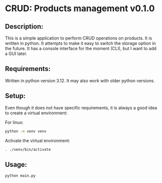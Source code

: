 # CRUD: Products management v0.1.0

## Description:
This is a simple application to perform CRUD operations on products. It is written in python.
It attempts to make it easy to switch the storage option in the future.
It has a console interface for the moment (CLI), but I want to add a GUI later.

## Requirements:
Written in python version 3.12. It may also work with older python versions.

## Setup:
Even though it does not have specific requirements, it is always a good idea to create a virtual environment:

For linux:

```bash
python -m venv venv
```

Activate the virtual environment:

```bash
. ./venv/bin/activate
```

## Usage:
```bash
python main.py
```

